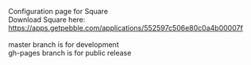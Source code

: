 Configuration page for Square<br>
Download Square here: https://apps.getpebble.com/applications/552597c506e80c0a4b00007f<br>
<br>
master branch is for development<br>
gh-pages branch is for public release
